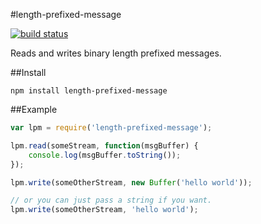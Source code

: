 #length-prefixed-message


[![build status](https://travis-ci.org/sorribas/length-prefixed-message.png)](https://travis-ci.org/sorribas/length-prefixed-message.png)

Reads and writes binary length prefixed messages.

##Install

```
npm install length-prefixed-message
```

##Example

```js
var lpm = require('length-prefixed-message');

lpm.read(someStream, function(msgBuffer) {
    console.log(msgBuffer.toString());
});

lpm.write(someOtherStream, new Buffer('hello world'));

// or you can just pass a string if you want.
lpm.write(someOtherStream, 'hello world');
```
